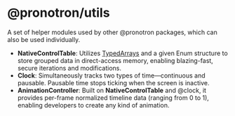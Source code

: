 # @pronotron/utils

A set of helper modules used by other @pronotron packages, which can also be used individually.

- **NativeControlTable**: Utilizes [TypedArrays](https://developer.mozilla.org/en-US/docs/Web/JavaScript/Reference/Global_Objects/TypedArray#typedarray_objects) and a given Enum structure to store grouped data in direct-access memory, enabling blazing-fast, secure iterations and modifications.
- **Clock**: Simultaneously tracks two types of time—continuous and pausable. Pausable time stops ticking when the screen is inactive.
- **AnimationController**: Built on **NativeControlTable** and @clock, it provides per-frame normalized timeline data (ranging from 0 to 1), enabling developers to create any kind of animation.